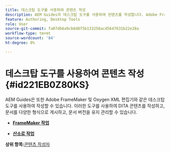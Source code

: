 ```yaml
---
title: 데스크탑 도구를 사용하여 콘텐츠 작성
description: AEM Guides의 데스크탑 도구를 사용하여 컨텐츠를 작성합니다. Adobe FrameMaker 및 Oxygen XML Editor를 사용하여 DITA 콘텐츠를 작성 및 게시하는 방법에 대해 알아봅니다.
feature: Authoring, Desktop Tools
role: User
source-git-commit: fa07db6a9cb8d8f5b133258acd5647631b22e28a
workflow-type: tm+mt
source-wordcount: '84'
ht-degree: 0%

---
```


# 데스크탑 도구를 사용하여 콘텐츠 작성 {#id221EB0Z80KS}

AEM Guides은 또한 Adobe FrameMaker 및 Oxygen XML 편집기와 같은 데스크탑 도구를 사용하여 작성할 수 있습니다. 이러한 도구를 사용하여 DITA 콘텐츠를 작성하고, 문서를 다양한 형식으로 게시하고, 문서 버전을 유지 관리할 수 있습니다.

- **[FrameMaker 작업](author-desktop-framemaker.md)**

- **[산소로 작업](author-desktop-oxygen.md)**


**상위 항목:**[&#x200B;콘텐츠 작성자](authoring-content.md)
